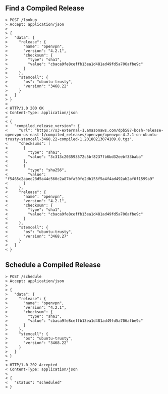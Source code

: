 ## Find a Compiled Release

    > POST /lookup
    > Accept: application/json
    >
    > {
    >   "data": {
    >     "release": {
    >       "name": "openvpn",
    >       "version": "4.2.1",
    >       "checksum": {
    >         "type": "sha1",
    >         "value": "cbaca9fe8ceffb13ea1d481ad49fd5a706afbe9c"
    >       }
    >     },
    >     "stemcell": {
    >       "os": "ubuntu-trusty",
    >       "version": "3468.22"
    >     }
    >   }
    > }
    =
    < HTTP/1.0 200 OK
    < Content-Type: application/json
    <
    < {
    <   "compiled_release_version": {
    <     "url": "https://s3-external-1.amazonaws.com/dpb587-bosh-release-openvpn-us-east-1/compiled_releases/openvpn/openvpn-4.2.1-on-ubuntu-trusty-stemcell-3468.22-compiled-1.20180213074109.0.tgz",
    <     "checksums": [
    <       {
    <         "type": "sha1",
    <         "value": "3c313c203593572c5bf8237fb6bd32eebf33baba"
    <       },
    <       {
    <         "type": "sha256",
    <         "value": "f5465c2aaec28d5a44c560c2a87bfa50fe2db155f5a4f4ad492ab2af0f1599a9"
    <       }
    <     },
    <     "release": {
    <       "name": "openvpn",
    <       "version": "4.2.1",
    <       "checksum": {
    <         "type": "sha1",
    <         "value": "cbaca9fe8ceffb13ea1d481ad49fd5a706afbe9c"
    <       }
    <     },
    <     "stemcell": {
    <       "os": "ubuntu-trusty",
    <       "version": "3468.27"
    <     }
    <   }
    < }

## Schedule a Compiled Release

    > POST /schedule
    > Accept: application/json
    >
    > {
    >   "data": {
    >     "release": {
    >       "name": "openvpn",
    >       "version": "4.2.1",
    >       "checksum": {
    >         "type": "sha1",
    >         "value": "cbaca9fe8ceffb13ea1d481ad49fd5a706afbe9c"
    >       }
    >     },
    >     "stemcell": {
    >       "os": "ubuntu-trusty",
    >       "version": "3468.22"
    >     }
    >   }
    > }
    =
    < HTTP/1.0 202 Accepted
    < Content-Type: application/json
    <
    < {
    <   "status": "scheduled"
    < }

